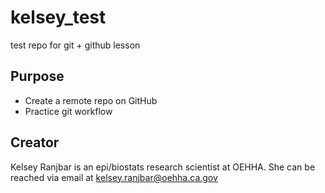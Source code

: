 # kelsey_test

test repo for git + github lesson

## Purpose

-   Create a remote repo on GitHub
-   Practice git workflow

## Creator

Kelsey Ranjbar is an epi/biostats research scientist at OEHHA. She can be reached via email at [kelsey.ranjbar@oehha.ca.gov](mailto:kelsey.ranjbar@oehha.ca.gov)
